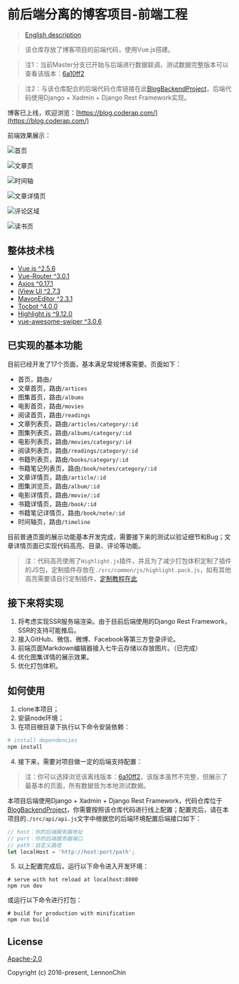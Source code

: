 # 前后端分离的博客项目-前端工程

> [English description](https://github.com/LennonChin/Blog-Frontend-Project/blob/master/README.md)

> 该仓库存放了博客项目的前端代码，使用Vue.js搭建。

> 注1：当前Master分支已开始与后端进行数据联调，测试数据完整版本可以查看该版本：[6a10ff2](https://github.com/LennonChin/Blog-Frontend-Project/tree/6a10ff207e413c02d7e5eb810409144a65450e27)

> 注2：与该仓库配合的后端代码仓库链接在此[BlogBackendProject](https://github.com/LennonChin/BlogBackendProject)，后端代码使用Django + Xadmin + Django Rest Framework实现。

博客已上线，欢迎浏览：[https://blog.coderap.com/](https://blog.coderap.com/)

前端效果展示：

![首页](https://github.com/LennonChin/Blog-Frontend-Project/blob/master/static/exhibition/frontend1.png)

![文章页](https://github.com/LennonChin/Blog-Frontend-Project/blob/master/static/exhibition/frontend2.png)

![时间轴](https://github.com/LennonChin/Blog-Frontend-Project/blob/master/static/exhibition/frontend3.png)

![文章详情页](https://github.com/LennonChin/Blog-Frontend-Project/blob/master/static/exhibition/frontend4.png)

![评论区域](https://github.com/LennonChin/Blog-Frontend-Project/blob/master/static/exhibition/frontend5.png)

![读书页](https://github.com/LennonChin/Blog-Frontend-Project/blob/master/static/exhibition/frontend6.png)

## 整体技术栈

- [Vue.js ^2.5.6](https://github.com/vuejs/vue)
- [Vue-Router ^3.0.1](https://github.com/vuejs/vue-router)
- [Axios ^0.17.1](https://github.com/axios/axios)
- [iView UI ^2.7.3](https://github.com/iview/iview)
- [MavonEditor ^2.3.1](https://github.com/hinesboy/mavonEditor)
- [Tocbot ^4.0.0](https://github.com/tscanlin/tocbot)
- [Highlight.js ^9.12.0](https://github.com/isagalaev/highlight.js)
- [vue-awesome-swiper ^3.0.6](https://github.com/surmon-china/vue-awesome-swiper)

## 已实现的基本功能

目前已经开发了17个页面，基本满足常规博客需要。页面如下：

- 首页，路由`/`
- 文章首页，路由`/artices`
- 图集首页，路由`/albums`
- 电影首页，路由`/movies`
- 阅读首页，路由`/readings`
- 文章列表页，路由`/articles/category/:id`
- 图集列表页，路由`/albums/category/:id`
- 电影列表页，路由`/movies/category/:id`
- 阅读列表页，路由`/readings/category/:id`
- 书籍列表页，路由`/books/category/:id`
- 书籍笔记列表页，路由`/book/notes/category/:id`
- 文章详情页，路由`/article/:id`
- 图集浏览页，路由`/album/:id`
- 电影详情页，路由`/movie/:id`
- 书籍详情页，路由`/book/:id`
- 书籍笔记详情页，路由`/book/note/:id`
- 时间轴页，路由`/timeline`

目前普通页面的展示功能基本开发完成，需要接下来的测试以验证细节和Bug；文章详情页面已实现代码高亮、目录、评论等功能。

> 注：代码高亮使用了`Highlight.js`插件，并且为了减少打包体积定制了插件的JS包，定制插件存放在`./src/common/js/highlight.pack.js`，如有其他高亮需要请自行定制插件，[定制教程在此](http://highlightjs.readthedocs.io/en/latest/building-testing.html)

## 接下来将实现

1. 将考虑实现SSR服务端渲染。由于目前后端使用的Django Rest Framework，SSR的支持可能推后。
2. 接入GitHub、微信、微博、Facebook等第三方登录评论。
3. 前端页面Markdown编辑器接入七牛云存储以存放图片。（已完成）
4. 优化图集详情的展示效果。
5. 优化打包体积。

## 如何使用

1. clone本项目；
2. 安装node环境；
3. 在项目根目录下执行以下命令安装依赖：

``` bash
# install dependencies
npm install
```

4. 接下来，需要对项目做一定的后端支持配置：

> 注：你可以选择浏览该离线版本：[6a10ff2](https://github.com/LennonChin/Blog-Frontend-Project/tree/6a10ff207e413c02d7e5eb810409144a65450e27)，该版本虽然不完整，但展示了最基本的页面，所有数据皆为本地测试数据。

本项目后端使用Django + Xadmin + Django Rest Framework，代码仓库位于[BlogBackendProject](https://github.com/LennonChin/BlogBackendProject)，你需要按照该仓库代码进行线上配置；配置完后，请在本项目的`./src/api/api.js`文字中根据您的后端环境配置后端接口如下：

```javascript
// host：你的后端服务器地址
// port：你的后端服务器端口
// path：自定义路径
let localHost = 'http://host:port/path';
```

5. 以上配置完成后，运行以下命令进入开发环境：

```shell
# serve with hot reload at localhost:8080
npm run dev
```

或运行以下命令进行打包：

```shell
# build for production with minification
npm run build
```

## License

[Apache-2.0](https://opensource.org/licenses/Apache-2.0)

Copyright (c) 2016-present, LennonChin

